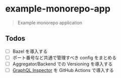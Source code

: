 # example-monorepo-app

> Example monorepo application

## Todos

- [ ] Bazel を導入する
- [ ] ポート番号など共通で管理すべき config をまとめる
- [ ] Aggregator/Backend での Versioning を導入する
- [ ] [GraphQL Inspector](https://github.com/kamilkisiela/graphql-inspector) を GitHub Actions で導入する
